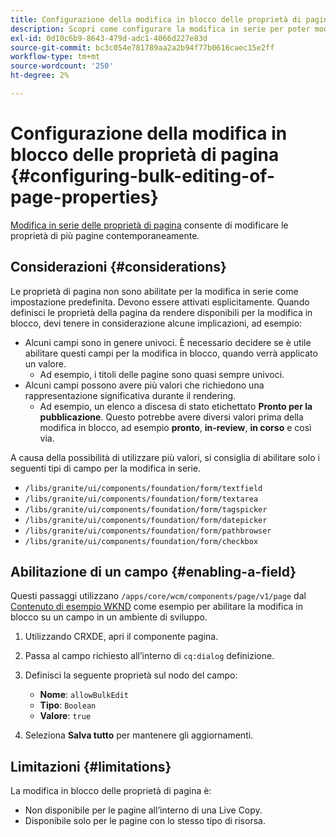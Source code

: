 ```yaml
---
title: Configurazione della modifica in blocco delle proprietà di pagina
description: Scopri come configurare la modifica in serie per poter modificare le proprietà di più pagine contemporaneamente.
exl-id: 0d10c6b9-8643-479d-adc1-4066d227e83d
source-git-commit: bc3c054e781789aa2a2b94f77b0616caec15e2ff
workflow-type: tm+mt
source-wordcount: '250'
ht-degree: 2%

---
```


# Configurazione della modifica in blocco delle proprietà di pagina {#configuring-bulk-editing-of-page-properties}

[Modifica in serie delle proprietà di pagina](/help/sites-cloud/authoring/fundamentals/page-properties.md#from-the-sites-console-multiple-pages) consente di modificare le proprietà di più pagine contemporaneamente.

## Considerazioni {#considerations}

Le proprietà di pagina non sono abilitate per la modifica in serie come impostazione predefinita. Devono essere attivati esplicitamente. Quando definisci le proprietà della pagina da rendere disponibili per la modifica in blocco, devi tenere in considerazione alcune implicazioni, ad esempio:

* Alcuni campi sono in genere univoci. È necessario decidere se è utile abilitare questi campi per la modifica in blocco, quando verrà applicato un valore.
   * Ad esempio, i titoli delle pagine sono quasi sempre univoci.
* Alcuni campi possono avere più valori che richiedono una rappresentazione significativa durante il rendering.
   * Ad esempio, un elenco a discesa di stato etichettato **Pronto per la pubblicazione**. Questo potrebbe avere diversi valori prima della modifica in blocco, ad esempio **pronto**, **in-review**, **in corso** e così via.

A causa della possibilità di utilizzare più valori, si consiglia di abilitare solo i seguenti tipi di campo per la modifica in serie.

* `/libs/granite/ui/components/foundation/form/textfield`
* `/libs/granite/ui/components/foundation/form/textarea`
* `/libs/granite/ui/components/foundation/form/tagspicker`
* `/libs/granite/ui/components/foundation/form/datepicker`
* `/libs/granite/ui/components/foundation/form/pathbrowser`
* `/libs/granite/ui/components/foundation/form/checkbox`

## Abilitazione di un campo {#enabling-a-field}

Questi passaggi utilizzano `/apps/core/wcm/components/page/v1/page` dal [Contenuto di esempio WKND](/help/implementing/developing/introduction/develop-wknd-tutorial.md) come esempio per abilitare la modifica in blocco su un campo in un ambiente di sviluppo.

1. Utilizzando CRXDE, apri il componente pagina.
1. Passa al campo richiesto all’interno di `cq:dialog` definizione.
1. Definisci la seguente proprietà sul nodo del campo:

   * **Nome**: `allowBulkEdit`
   * **Tipo**: `Boolean`
   * **Valore**: `true`

1. Seleziona **Salva tutto** per mantenere gli aggiornamenti.

## Limitazioni {#limitations}

La modifica in blocco delle proprietà di pagina è:

* Non disponibile per le pagine all’interno di una Live Copy.
* Disponibile solo per le pagine con lo stesso tipo di risorsa.
